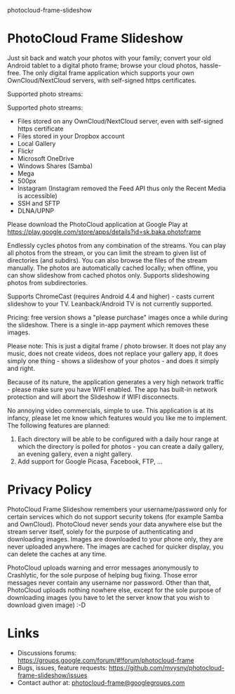 photocloud-frame-slideshow
# PhotoCloud Frame Slideshow

Just sit back and watch your photos with your family; convert your old Android tablet to a digital photo frame; browse your cloud photos, hassle-free. The only digital frame application which supports your own OwnCloud/NextCloud servers, with self-signed https certificates.

Supported photo streams:

Supported photo streams:
- Files stored on any OwnCloud/NextCloud server, even with self-signed https certificate
- Files stored in your Dropbox account
- Local Gallery
- Flickr
- Microsoft OneDrive
- Windows Shares (Samba)
- Mega
- 500px
- Instagram (Instagram removed the Feed API thus only the Recent Media is accessible)
- SSH and SFTP
- DLNA/UPNP

Please download the PhotoCloud application at Google Play at https://play.google.com/store/apps/details?id=sk.baka.photoframe

Endlessly cycles photos from any combination of the streams. You can play all photos from the stream, or you can limit the stream to given list of directories (and subdirs). You can also browse the files of the stream manually. The photos are automatically cached locally; when offline, you can show slideshow from cached photos only.
Supports slideshowing photos from subdirectories.

Supports ChromeCast (requires Android 4.4 and higher) - casts current slideshow to your TV. Leanback/Android TV is not currently supported.

Pricing: free version shows a "please purchase" images once a while during the slideshow. There is a single in-app payment which removes these images.

Please note:
This is just a digital frame / photo browser. It does not play any music, does not create videos, does not replace your gallery app, it does simply one thing - shows a slideshow of your photos - and does it simply and right.

Because of its nature, the application generates a very high network traffic - please make sure you have WIFI enabled. The app has built-in network protection and will abort the Slideshow if WIFI disconnects.

No annoying video commercials, simple to use. This application is at its infancy, please let me know which features would you like me to implement. The following features are planned:

1. Each directory will be able to be configured with a daily hour range at which the directory is polled for photos - you can create a daily gallery, an evening gallery, even a night gallery.
2. Add support for Google Picasa, Facebook, FTP, ...

# Privacy Policy

PhotoCloud Frame Slideshow remembers your username/password only for certain services which do not support security tokens (for example Samba and OwnCloud). PhotoCloud never sends your data anywhere else but the stream server itself, solely for the purpose of authenticating and downloading images. Images are downloaded to your phone only, they are never uploaded anywhere. The images are cached for quicker display, you can delete the caches at any time.

PhotoCloud uploads warning and error messages anonymously to Crashlytic, for the sole purpose of helping bug fixing. Those error messages never contain any username nor password. Other than that, PhotoCloud uploads nothing nowhere else, except for the sole purpose of downloading images (you have to let the server know that you wish to download given image) :-D

# Links

* Discussions forums: https://groups.google.com/forum/#!forum/photocloud-frame
* Bugs, issues, feature requests: https://github.com/mvysny/photocloud-frame-slideshow/issues
* Contact author at: photocloud-frame@googlegroups.com

